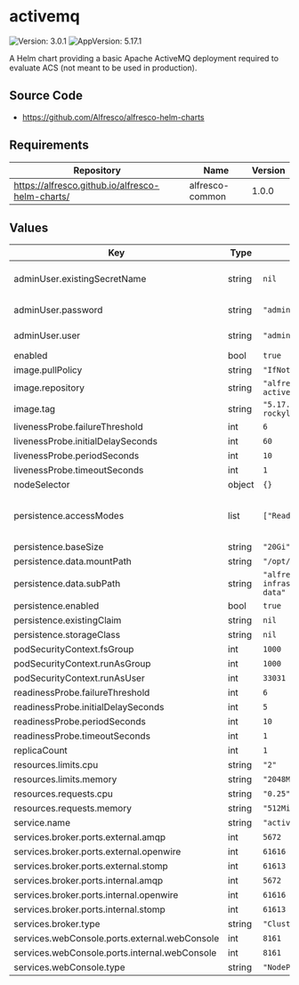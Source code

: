 # activemq

![Version: 3.0.1](https://img.shields.io/badge/Version-3.0.1-informational?style=flat-square) ![AppVersion: 5.17.1](https://img.shields.io/badge/AppVersion-5.17.1-informational?style=flat-square)

A Helm chart providing a basic Apache ActiveMQ deployment required to evaluate ACS (not meant to be used in production).

## Source Code

* <https://github.com/Alfresco/alfresco-helm-charts>

## Requirements

| Repository | Name | Version |
|------------|------|---------|
| https://alfresco.github.io/alfresco-helm-charts/ | alfresco-common | 1.0.0 |

## Values

| Key | Type | Default | Description |
|-----|------|---------|-------------|
| adminUser.existingSecretName | string | `nil` | An existing kubernetes secret that contains BROKER_USERNAME and BROKER_PASSWORD keys to override the default user credentials |
| adminUser.password | string | `"admin"` | Password for the default user with administrative privileges |
| adminUser.user | string | `"admin"` | Username for the default user with administrative privileges |
| enabled | bool | `true` |  |
| image.pullPolicy | string | `"IfNotPresent"` |  |
| image.repository | string | `"alfresco/alfresco-activemq"` |  |
| image.tag | string | `"5.17.4-jre17-rockylinux8"` |  |
| livenessProbe.failureThreshold | int | `6` |  |
| livenessProbe.initialDelaySeconds | int | `60` |  |
| livenessProbe.periodSeconds | int | `10` |  |
| livenessProbe.timeoutSeconds | int | `1` |  |
| nodeSelector | object | `{}` |  |
| persistence.accessModes | list | `["ReadWriteOnce"]` | defines type of access required by the persistent volume [Access_Modes] (https://kubernetes.io/docs/concepts/storage/persistent-volumes/#access-modes) |
| persistence.baseSize | string | `"20Gi"` |  |
| persistence.data.mountPath | string | `"/opt/activemq/data"` |  |
| persistence.data.subPath | string | `"alfresco-infrastructure/activemq-data"` |  |
| persistence.enabled | bool | `true` |  |
| persistence.existingClaim | string | `nil` |  |
| persistence.storageClass | string | `nil` |  |
| podSecurityContext.fsGroup | int | `1000` |  |
| podSecurityContext.runAsGroup | int | `1000` |  |
| podSecurityContext.runAsUser | int | `33031` |  |
| readinessProbe.failureThreshold | int | `6` |  |
| readinessProbe.initialDelaySeconds | int | `5` |  |
| readinessProbe.periodSeconds | int | `10` |  |
| readinessProbe.timeoutSeconds | int | `1` |  |
| replicaCount | int | `1` |  |
| resources.limits.cpu | string | `"2"` |  |
| resources.limits.memory | string | `"2048Mi"` |  |
| resources.requests.cpu | string | `"0.25"` |  |
| resources.requests.memory | string | `"512Mi"` |  |
| service.name | string | `"activemq"` |  |
| services.broker.ports.external.amqp | int | `5672` |  |
| services.broker.ports.external.openwire | int | `61616` |  |
| services.broker.ports.external.stomp | int | `61613` |  |
| services.broker.ports.internal.amqp | int | `5672` |  |
| services.broker.ports.internal.openwire | int | `61616` |  |
| services.broker.ports.internal.stomp | int | `61613` |  |
| services.broker.type | string | `"ClusterIP"` |  |
| services.webConsole.ports.external.webConsole | int | `8161` |  |
| services.webConsole.ports.internal.webConsole | int | `8161` |  |
| services.webConsole.type | string | `"NodePort"` |  |
